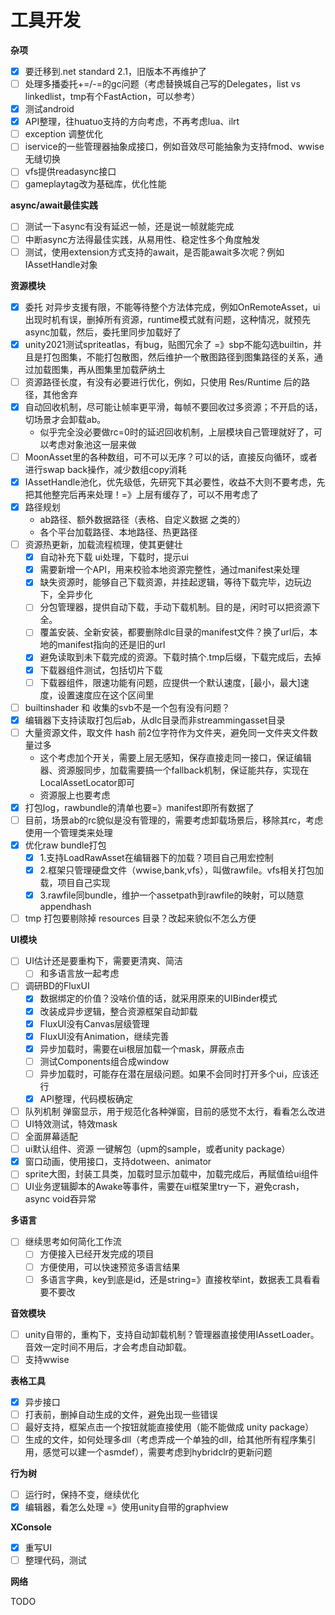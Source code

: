 ﻿# 工具开发

**杂项**
- [x] 要迁移到.net standard 2.1，旧版本不再维护了
- [ ] 处理多播委托+=/-=的gc问题（考虑替换城自己写的Delegates，list vs linkedlist，tmp有个FastAction，可以参考）
- [x] 测试android
- [x] API整理，往huatuo支持的方向考虑，不再考虑lua、ilrt
- [ ] exception 调整优化
- [ ] iservice的一些管理器抽象成接口，例如音效尽可能抽象为支持fmod、wwise无缝切换
- [ ] vfs提供readasync接口
- [ ] gameplaytag改为基础库，优化性能

**async/await最佳实践**
- [ ] 测试一下async有没有延迟一帧，还是说一帧就能完成
- [ ] 中断async方法得最佳实践，从易用性、稳定性多个角度触发
- [ ] 测试，使用extension方式支持的await，是否能await多次呢？例如 IAssetHandle对象

**资源模块**
- [x] 委托 对异步支援有限，不能等待整个方法体完成，例如OnRemoteAsset，ui出现时机有误，删掉所有资源，runtime模式就有问题，这种情况，就预先async加载，然后，委托里同步加载好了
- [x] unity2021测试spriteatlas，有bug，贴图冗余了 =》sbp不能勾选builtin，并且是打包图集，不能打包散图，然后维护一个散图路径到图集路径的关系，通过加载图集，再从图集里加载萨纳土
- [ ] 资源路径长度，有没有必要进行优化，例如，只使用 Res/Runtime 后的路径，其他舍弃
- [x] 自动回收机制，尽可能让帧率更平滑，每帧不要回收过多资源；不开启的话，切场景才会卸载ab。
    - 似乎完全没必要做rc=0时的延迟回收机制，上层模块自己管理就好了，可以考虑对象池这一层来做
- [ ] MoonAsset里的各种数组，可不可以无序？可以的话，直接反向循环，或者进行swap back操作，减少数组copy消耗
- [x] IAssetHandle池化，优先级低，先研究下其必要性，收益不大则不要考虑，先把其他整完后再来处理！=》上层有缓存了，可以不用考虑了
- [x] 路径规划
    - ab路径、额外数据路径（表格、自定义数据 之类的）
    - 各个平台加载路径、本地路径、热更路径
- [ ] 资源热更新，加载流程梳理，使其更健壮
    - [x] 自动补充下载 ui处理，下载时，提示ui
    - [x] 需要新增一个API，用来校验本地资源完整性，通过manifest来处理
    - [x] 缺失资源时，能够自己下载资源，并挂起逻辑，等待下载完毕，边玩边下，全异步化
    - [ ] 分包管理器，提供自动下载，手动下载机制。目的是，闲时可以把资源下全。
    - [ ] 覆盖安装、全新安装，都要删除dlc目录的manifest文件？换了url后，本地的manifest指向的还是旧的url
    - [x] 避免读取到未下载完成的资源。下载时搞个.tmp后缀，下载完成后，去掉
    - [x] 下载器组件测试，包括切片下载
    - [ ] 下载器组件，限速功能有问题，应提供一个默认速度，[最小，最大]速度，设置速度应在这个区间里
- [ ] builtinshader 和 收集的svb不是一个包有没有问题？
- [x] 编辑器下支持读取打包后ab，从dlc目录而非streammingasset目录
- [ ] 大量资源文件，取文件 hash 前2位字符作为文件夹，避免同一文件夹文件数量过多
    - 这个考虑加个开关，需要上层无感知，保存直接走同一接口，保证编辑器、资源服同步，加载需要搞一个fallback机制，保证能共存，实现在LocalAssetLocator即可
    - 资源服上也要考虑
- [x] 打包log，rawbundle的清单也要=》manifest即所有数据了
- [ ] 目前，场景ab的rc貌似是没有管理的，需要考虑卸载场景后，移除其rc，考虑使用一个管理类来处理
- [x] 优化raw bundle打包
  - [x] 1.支持LoadRawAsset在编辑器下的加载？项目自己用宏控制
  - [x] 2.框架只管理硬盘文件（wwise,bank,vfs），叫做rawfile。vfs相关打包加载，项目自己实现
  - [x] 3.rawfile同bundle，维护一个assetpath到rawfile的映射，可以随意appendhash
- [ ] tmp 打包要剔除掉 resources 目录？改起来貌似不怎么方便

**UI模块**
- [ ] UI估计还是要重构下，需要更清爽、简洁
  - [ ] 和多语言放一起考虑
- [ ] 调研BD的FluxUI
  - [x] 数据绑定的价值？没啥价值的话，就采用原来的UIBinder模式
  - [x] 改装成异步逻辑，整合资源框架自动卸载
  - [x] FluxUI没有Canvas层级管理
  - [x] FluxUI没有Animation，继续完善
  - [x] 异步加载时，需要在ui根层加载一个mask，屏蔽点击
  - [ ] 测试Components组合成window
  - [ ] 异步加载时，可能存在潜在层级问题。如果不会同时打开多个ui，应该还行
  - [x] API整理，代码模板确定
- [ ] 队列机制 弹窗显示，用于规范化各种弹窗，目前的感觉不太行，看看怎么改进
- [ ] UI特效测试，特效mask
- [ ] 全面屏幕适配
- [ ] ui默认组件、资源 一键解包（upm的sample，或者unity package）
- [x] 窗口动画，使用接口，支持dotween、animator
- [ ] sprite大图，封装工具类，加载时显示加载中，加载完成后，再赋值给ui组件
- [ ] UI业务逻辑脚本的Awake等事件，需要在ui框架里try一下，避免crash，async void吞异常

**多语言**
- [ ] 继续思考如何简化工作流
  - [ ] 方便接入已经开发完成的项目
  - [ ] 方便使用，可以快速预览多语言结果
  - [ ] 多语言字典，key到底是id，还是string=》直接枚举int，数据表工具看看要不要改

**音效模块**
- [ ] unity自带的，重构下，支持自动卸载机制？管理器直接使用IAssetLoader。音效一定时间不用后，才会考虑自动卸载。
- [ ] 支持wwise

**表格工具**
 - [x] 异步接口
 - [ ] 打表前，删掉自动生成的文件，避免出现一些错误
 - [ ] 最好支持，框架点击一个按钮就能直接使用（能不能做成 unity package）
 - [ ] 生成的文件，如何处理多dll（考虑弄成一个单独的dll，给其他所有程序集引用，感觉可以建一个asmdef），需要考虑到hybridclr的更新问题

**行为树**
- [ ] 运行时，保持不变，继续优化
- [x] 编辑器，看怎么处理 =》使用unity自带的graphview

**XConsole**
- [x] 重写UI
- [ ] 整理代码，测试

**网络**

TODO